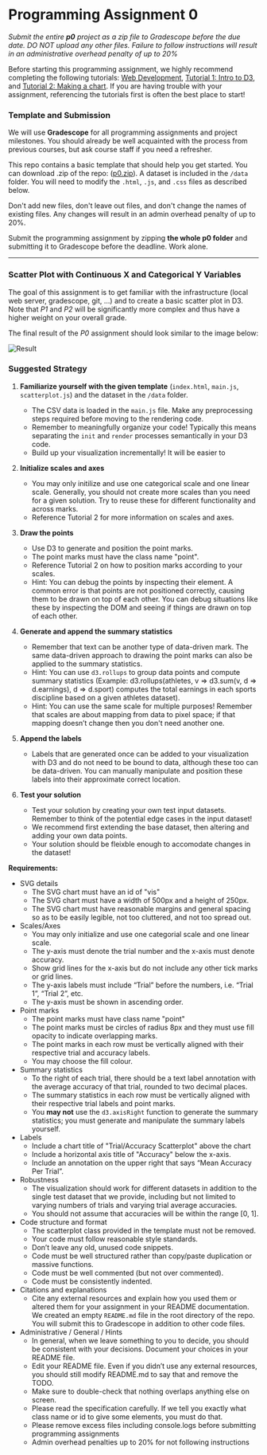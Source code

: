 # Programming Assignment 0

*Submit the entire __p0__ project as a zip file to Gradescope before the due date. DO NOT upload any other files. Failure to follow instructions will result in an administrative overhead penalty of up to 20%*

Before starting this programming assignment, we highly recommend completing the following tutorials: [Web Development](https://github.com/UBC-InfoVis/447-materials/tree/25Jan/tutorials/0_Web_Tutorial), [Tutorial 1: Intro to D3](https://github.com/UBC-InfoVis/447-materials/tree/25Jan/tutorials/1_D3_Tutorial_Intro), and [Tutorial 2: Making a chart](https://github.com/UBC-InfoVis/447-materials/tree/25Jan/tutorials/2_D3_Tutorial_Making_Chart). If you are having trouble with your assignment, referencing the tutorials first is often the best place to start!

### Template and Submission

We will use **Gradescope** for all programming assignments and project milestones. You should already be well acquainted with the process from previous courses, but ask course staff if you need a refresher.

This repo contains a basic template that should help you get started. You can download .zip of the repo: ([p0.zip](https://www.students.cs.ubc.ca/~cs-447/25Jan/p0.zip)).
A dataset is included in the `/data` folder. You will need to modify the `.html`, `.js`, and `.css` files as described below.

Don't add new files, don't leave out files, and don't change the names of existing files. Any changes will result in an admin overhead penalty of up to 20%.

Submit the programming assignment by zipping **the whole p0 folder** and submitting it to Gradescope before the deadline. Work alone.

---

### Scatter Plot with Continuous X and Categorical Y Variables

The goal of this assignment is to get familiar with the infrastructure (local web server, gradescope, git, ...) and to create a basic scatter plot in D3. Note that *P1* and *P2* will be significantly more complex and thus have a higher weight on your overall grade.

The final result of the *P0* assignment should look similar to the image below:

![Result](result.png?raw=true "Result")

### Suggested Strategy

1. **Familiarize yourself with the given template** (`index.html`, `main.js`, `scatterplot.js`) and the dataset in the `/data` folder.
	* The CSV data is loaded in the `main.js` file. Make any preprocessing steps required before moving to the rendering code.
  	* Remember to meaningfully organize your code! Typically this means separating the `init` and `render` processes semantically in your D3 code.
  	* Build up your visualization incrementally! It will be easier to

2. **Initialize scales and axes**
    * You may only initilize and use one categorical scale and one linear scale. Generally, you should not create more scales than you need for a given solution. Try to reuse these for different functionality and across marks.
    * Reference Tutorial 2 for more information on scales and axes.

3. **Draw the points**
    * Use D3 to generate and position the point marks.
    * The point marks must have the class name "point".
    * Reference Tutorial 2 on how to position marks according to your scales.
    * Hint: You can debug the points by inspecting their element. A common error is that points are not positioned correctly, causing them to be drawn on top of each other. You can debug situations like these by inspecting the DOM and seeing if things are drawn on top of each other.

4. **Generate and append the summary statistics**
   * Remember that text can be another type of data-driven mark. The same data-driven approach to drawing the point marks can also be applied to the summary statistics.
   * Hint: You can use `d3.rollups` to group data points and compute summary statistics (Example: d3.rollups(athletes, v => d3.sum(v, d => d.earnings), d => d.sport) computes the total earnings in each sports discipline based on a given athletes dataset).
   * Hint: You can use the same scale for multiple purposes! Remember that scales are about mapping from data to pixel space; if that mapping doesn’t change then you don't need another one.

5. **Append the labels**
   * Labels that are generated once can be added to your visualization with D3 and do not need to be bound to data, although these too can be data-driven. You can manually manipulate and position these labels into their approximate correct location.

6. **Test your solution**
   * Test your solution by creating your own test input datasets. Remember to think of the potential edge cases in the input dataset!
   * We recommend first extending the base dataset, then altering and adding your own data points.
   * Your solution should be fleixble enough to accomodate changes in the dataset!

**Requirements:**

* SVG details
    * The SVG chart must have an id of "vis"
    * The SVG chart must have a width of 500px and a height of 250px.
    * The SVG chart must have reasonable margins and general spacing so as to be easily legible, not too cluttered, and not too spread out.
* Scales/Axes
    * You may only initialize and use one categorial scale and one linear scale.
    * The y-axis must denote the trial number and the x-axis must denote accuracy.
    * Show grid lines for the x-axis but do not include any other tick marks or grid lines.
    * The y-axis labels must include “Trial” before the numbers, i.e. “Trial 1”, “Trial 2”, etc.
    * The y-axis must be shown in ascending order.
* Point marks
    * The point marks must have class name "point"
    * The point marks must be circles of radius 8px and they must use fill opacity to indicate overlapping marks.
    * The point marks in each row must be vertically aligned with their respective trial and accuracy labels.
    * You may choose the fill colour.
* Summary statistics
    * To the right of each trial, there should be a text label annotation with the average accuracy of that trial, rounded to two decimal places.
    * The summary statistics in each row must be vertically aligned with their respective trial labels and point marks.
    * You **may not** use the `d3.axisRight` function to generate the summary statistics; you must generate and manipulate the summary labels yourself.
*  Labels
    * Include a chart title of "Trial/Accuracy Scatterplot" above the chart
    * Include a horizontal axis title of "Accuracy" below the x-axis.
    * Include an annotation on the upper right that says “Mean Accuracy Per Trial”.
*  Robustness
    * The visualization should work for different datasets in addition to the single test dataset that we provide, including but not limited to varying numbers of trials and varying trial average accuracies.
    * You should not assume that accuracies will be within the range [0, 1].
* Code structure and format
    * The scatterplot class provided in the template must not be removed.
    * Your code must follow reasonable style standards.
    * Don’t leave any old, unused code snippets.
    * Code must be well structured rather than copy/paste duplication or massive functions.
    * Code must be well commented (but not over commented).
    * Code must be consistently indented.
* Citations and explanations
    * Cite any external resources and explain how you used them or altered them for your assignment in your README documentation. We created an empty `README.md` file in the root directory of the repo. You will submit this to Gradescope in addition to other code files.
* Administrative / General / Hints
    * In general, when we leave something to you to decide, you should be consistent with your decisions. Document your choices in your README file.
    * Edit your README file. Even if you didn’t use any external resources, you should still modify README.md to say that and remove the TODO.
    * Make sure to double-check that nothing overlaps anything else on screen.
    * Please read the specification carefully. If we tell you exactly what class name or id to give some elements, you must do that. 
    * Please remove excess files including console.logs before submitting programming assignments
    * Admin overhead penalties up to 20% for not following instructions
